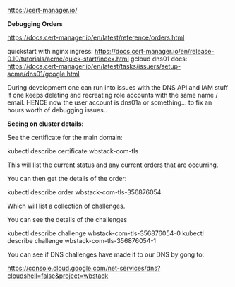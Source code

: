 https://cert-manager.io/

**Debugging Orders**

https://docs.cert-manager.io/en/latest/reference/orders.html


quickstart with nginx ingress:
https://docs.cert-manager.io/en/release-0.10/tutorials/acme/quick-start/index.html
gcloud dns01 docs:
https://docs.cert-manager.io/en/latest/tasks/issuers/setup-acme/dns01/google.html

During development one can run into issues with the DNS API and IAM stuff if one
keeps deleting and recreating role accounts with the same name / email.
HENCE now the user account is dns01a or something... to fix an hours worth of debugging issues..


**Seeing on cluster details:**

See the certificate for the main domain:

kubectl describe certificate wbstack-com-tls

This will list the current status and any current orders that are occurring.

You can then get the details of the order:

kubectl describe order wbstack-com-tls-356876054

Which will list a collection of challenges.

You can see the details of the challenges

kubectl describe challenge wbstack-com-tls-356876054-0
kubectl describe challenge wbstack-com-tls-356876054-1

You can see if DNS challenges have made it to our DNS by gong to:

https://console.cloud.google.com/net-services/dns?cloudshell=false&project=wbstack
